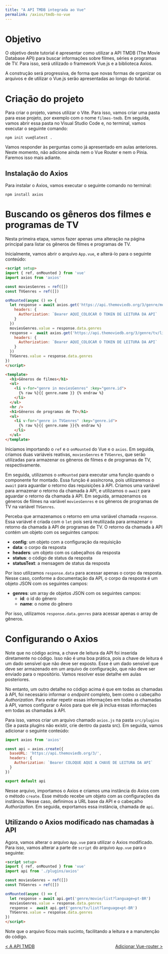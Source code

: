```yaml
---
title: "A API TMDB integrada ao Vue"
permalink: /axios/tmdb-no-vue
---
```


# Objetivo

O objetivo deste tutorial é apresentar como utilizar a API TMDB (The Movie Database API) para buscar informações sobre filmes, séries e programas de TV. Para isso, será utilizado o framework Vue.js e a biblioteca Axios.

A construção será progressiva, de forma que novas formas de organizar os arquivos e de utilizar o Vue.js serão apresentadas ao longo do tutorial.

# Criação do projeto

Para criar o projeto, vamos utilizar o Vite. Para isso, vamos criar uma pasta para esse projeto, por exemplo com o nome `filmes-tmdb`. Em seguida, vamos abrir essa pasta no Visual Studio Code e, no terminal, vamos executar o seguinte comando:

```
npm init vue@latest .
```

Vamos responder às perguntas como já apresentado em aulas anteriores. Neste momento, não adicione ainda nem o Vue Router e nem o Pinia. Faremos isso mais adiante.

## Instalação do Axios

Para instalar o Axios, vamos executar o seguinte comando no terminal:

```
npm install axios
```

# Buscando os gêneros dos filmes e programas de TV

Nesta primeira etapa, vamos fazer apenas uma alteração na página principal para listar os gêneros de filmes e programas de TV.

Inicialmente, vamos abrir o arquivo `App.vue`, e alterá-lo para o seguinte conteúdo:

```html
<script setup>
import { ref, onMounted } from 'vue'
import axios from 'axios'

const moviesGenres = ref([])
const TVGenres = ref([])

onMounted(async () => {
  let response = await axios.get('https://api.themoviedb.org/3/genre/movie/list?language=pt-BR', {
    headers: {
      Authorization: `Bearer AQUI_COLOCAR O TOKEN DE LEITURA DA API`
    }
  })
  moviesGenres.value = response.data.genres
  response =  await axios.get('https://api.themoviedb.org/3/genre/tv/list?language=pt-BR', {
    headers: {
      Authorization: `Bearer AQUI_COLOCAR O TOKEN DE LEITURA DA API`
    }
  })
  TVGenres.value = response.data.genres
})
</script>

<template>
  <h1>Gêneros de filmes</h1>
  <ul>
    <li v-for="genre in moviesGenres" :key="genre.id">
      {% raw %}{{ genre.name }} {% endraw %}
    </li>
  </ul>
  <hr />
  <h1>Gêneros de programas de TV</h1>
  <ul>
    <li v-for="genre in TVGenres" :key="genre.id">
      {% raw %}{{ genre.name }}{% endraw %}
    </li>
  </ul>
</template>
```
Iniciamos importando o `ref` e o `onMounted` do Vue e o `axios`. Em seguida, criamos duas variáveis reativas, `moviesGenres` e `TVGenres`, que serão utilizadas para armazenar os gêneros de filmes e de programas de TV, respectivamente.

Em seguida, utilizamos o `onMounted` para executar uma função quando o componente for montado. Essa função é assíncrona, pois utilizaremos o `await` para aguardar o retorno das requisições à API. Criamos uma variável para armazenar o retorno da chamada à API, e utilizamos o `await` para aguardar o retorno da chamada à API. Em seguida, armazenamos os gêneros de filmes na variável `moviesGenres` e os gêneros de programas de TV na variável `TVGenres`.

Perceba que armazenamos o retorno em uma variável chamada `response`. Essa variável é criada com o `let` pois será reutilizada para armazenar o retorno da chamada à API de programas de TV. O retorno da chamada à API contém um objeto com os seguintes campos:

* **config**: um objeto com a configuração da requisição
* **data**: o corpo da resposta
* **headers**: um objeto com os cabeçalhos da resposta
* **status**: o código de status da resposta
* **statusText**: a mensagem de status da resposta

Por isso utilizamos `response.data` para acessar apenas o corpo da resposta. Nesse caso, conforme a documentação da API, o corpo da resposta é um objeto JSON com os seguintes campos:

* **genres**: um array de objetos JSON com os seguintes campos:
  * **id**: o id do gênero
  * **name**: o nome do gênero

Por isso, utilizamos `response.data.genres` para acessar apenas o array de gêneros.

# Configurando o Axios

Note que no código acima, a chave de leitura da API foi inserida diretamente no código. Isso não é uma boa prática, pois a chave de leitura é um dado sensível que não deve ser exposto. Esse é um dado sensível que deve ser armazenado em um arquivo de configuração, que não deve ser enviado para o repositório. Vamos resolver esse detalhe em aulas posteriores.

No entanto, um outro detalhe no código acima é que em todas as chamadas à API, foi necessário informar o _endpoint_ completo, bem como o cabeçalho _Authorization_. Para evitar repetir essas informações em todas as chamadas à API, vamos configurar o Axios para que ele já inclua essas informações em todas as chamadas à API.

Para isso, vamos criar um arquivo chamado `axios.js` na pasta `src/plugins` (Se a pasta plugins não existir, crie dentro da pasta src). Em seguida, vamos adicionar o seguinte conteúdo:

```js
import axios from 'axios'

const api = axios.create({
  baseURL: 'https://api.themoviedb.org/3/',
  headers: {
    Authorization: `Bearer COLOQUE AQUI A CHAVE DE LEITURA DA API`
  }
})

export default api
```

Nesse arquivo, importamos o Axios e criamos uma instância do Axios com o método `create`. Esse método recebe um objeto com as configurações da instância. Nesse caso, definimos a URL base da API e o cabeçalho _Authorization_. Em seguida, exportamos essa instância, chamada de `api`.

## Utilizando o Axios modificado nas chamadas à API

Agora, vamos alterar o arquivo `App.vue` para utilizar o Axios modificado. Para isso, vamos alterar a parte de `script` do arquivo `App.vue` para o seguinte:

```html
<script setup>
import { ref, onMounted } from 'vue'
import api from './plugins/axios'

const moviesGenres = ref([])
const TVGenres = ref([])

onMounted(async () => {
  let response = await api.get('genre/movie/list?language=pt-BR')
  moviesGenres.value = response.data.genres
  response =  await api.get('genre/tv/list?language=pt-BR')
  TVGenres.value = response.data.genres
})
</script>
```

Note que o arquivo ficou mais sucinto, facilitando a leitura e a manutenção do código.




<span style="display: flex; justify-content: space-between;"><span>[&lt; A API TMDB](tmdb-api "Anterior")</span> <span>[Adicionar Vue-router &gt;](tmdb-adicionar-vue-router "Próximo")</span></span>
